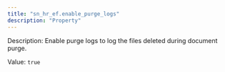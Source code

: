 ```yaml
---
title: "sn_hr_ef.enable_purge_logs"
description: "Property"
---
```


Description: Enable purge logs to log the files deleted during document purge.

Value: `true`